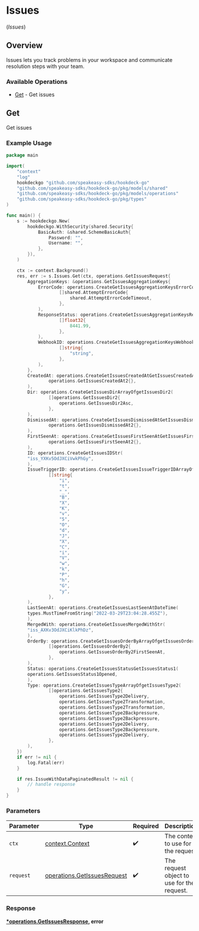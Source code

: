 # Issues
(*Issues*)

## Overview

Issues lets you track problems in your workspace and communicate resolution steps with your team.

### Available Operations

* [Get](#get) - Get issues

## Get

Get issues

### Example Usage

```go
package main

import(
	"context"
	"log"
	hookdeckgo "github.com/speakeasy-sdks/hookdeck-go"
	"github.com/speakeasy-sdks/hookdeck-go/pkg/models/shared"
	"github.com/speakeasy-sdks/hookdeck-go/pkg/models/operations"
	"github.com/speakeasy-sdks/hookdeck-go/pkg/types"
)

func main() {
    s := hookdeckgo.New(
        hookdeckgo.WithSecurity(shared.Security{
            BasicAuth: &shared.SchemeBasicAuth{
                Password: "",
                Username: "",
            },
        }),
    )

    ctx := context.Background()
    res, err := s.Issues.Get(ctx, operations.GetIssuesRequest{
        AggregationKeys: &operations.GetIssuesAggregationKeys{
            ErrorCode: operations.CreateGetIssuesAggregationKeysErrorCodeArrayOfAttemptErrorCode(
                    []shared.AttemptErrorCode{
                        shared.AttemptErrorCodeTimeout,
                    },
            ),
            ResponseStatus: operations.CreateGetIssuesAggregationKeysResponseStatusArrayOffloat32(
                    []float32{
                        8441.99,
                    },
            ),
            WebhookID: operations.CreateGetIssuesAggregationKeysWebhookIDArrayOfstr(
                    []string{
                        "string",
                    },
            ),
        },
        CreatedAt: operations.CreateGetIssuesCreatedAtGetIssuesCreatedAt2(
                operations.GetIssuesCreatedAt2{},
        ),
        Dir: operations.CreateGetIssuesDirArrayOfgetIssuesDir2(
                []operations.GetIssuesDir2{
                    operations.GetIssuesDir2Asc,
                },
        ),
        DismissedAt: operations.CreateGetIssuesDismissedAtGetIssuesDismissedAt2(
                operations.GetIssuesDismissedAt2{},
        ),
        FirstSeenAt: operations.CreateGetIssuesFirstSeenAtGetIssuesFirstSeenAt2(
                operations.GetIssuesFirstSeenAt2{},
        ),
        ID: operations.CreateGetIssuesIDStr(
        "iss_YXKv5OdJXCiVwkPhGy",
        ),
        IssueTriggerID: operations.CreateGetIssuesIssueTriggerIDArrayOfstr(
                []string{
                    "i",
                    "t",
                    "_",
                    "B",
                    "X",
                    "K",
                    "v",
                    "5",
                    "O",
                    "d",
                    "J",
                    "X",
                    "C",
                    "i",
                    "V",
                    "w",
                    "k",
                    "P",
                    "h",
                    "G",
                    "y",
                },
        ),
        LastSeenAt: operations.CreateGetIssuesLastSeenAtDateTime(
        types.MustTimeFromString("2022-03-29T23:04:28.455Z"),
        ),
        MergedWith: operations.CreateGetIssuesMergedWithStr(
        "iss_AXKv3OdJXCiKlkPhDz",
        ),
        OrderBy: operations.CreateGetIssuesOrderByArrayOfgetIssuesOrderBy2(
                []operations.GetIssuesOrderBy2{
                    operations.GetIssuesOrderBy2FirstSeenAt,
                },
        ),
        Status: operations.CreateGetIssuesStatusGetIssuesStatus1(
        operations.GetIssuesStatus1Opened,
        ),
        Type: operations.CreateGetIssuesTypeArrayOfgetIssuesType2(
                []operations.GetIssuesType2{
                    operations.GetIssuesType2Delivery,
                    operations.GetIssuesType2Transformation,
                    operations.GetIssuesType2Transformation,
                    operations.GetIssuesType2Backpressure,
                    operations.GetIssuesType2Backpressure,
                    operations.GetIssuesType2Delivery,
                    operations.GetIssuesType2Backpressure,
                    operations.GetIssuesType2Delivery,
                },
        ),
    })
    if err != nil {
        log.Fatal(err)
    }

    if res.IssueWithDataPaginatedResult != nil {
        // handle response
    }
}
```

### Parameters

| Parameter                                                                  | Type                                                                       | Required                                                                   | Description                                                                |
| -------------------------------------------------------------------------- | -------------------------------------------------------------------------- | -------------------------------------------------------------------------- | -------------------------------------------------------------------------- |
| `ctx`                                                                      | [context.Context](https://pkg.go.dev/context#Context)                      | :heavy_check_mark:                                                         | The context to use for the request.                                        |
| `request`                                                                  | [operations.GetIssuesRequest](../../models/operations/getissuesrequest.md) | :heavy_check_mark:                                                         | The request object to use for the request.                                 |


### Response

**[*operations.GetIssuesResponse](../../models/operations/getissuesresponse.md), error**

